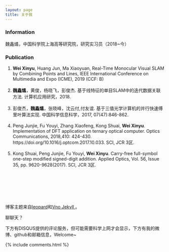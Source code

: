 ```yaml
---
layout: page
title: 关于我
---
```


<h3> <strong>Information</strong> </h3>
<p>
魏鑫燏，中国科学院上海高等研究院，研究实习员（2018~今）
<p>
<p>

<h3> <strong>Publication</strong> </h3>

<ol><li>
<strong>Wei Xinyu</strong>, Huang Jun, Ma Xiaoyuan, Real-Time Monocular Visual SLAM by Combining Points and Lines, IEEE International Conference on Multimedia and Expo (ICME), 2019 (CCF: B)
</li>
<br>
<li>
<strong>魏鑫燏</strong>，黄俊，杨晓飞，彭俊杰. 基于线特征的单目SLAM中的迭代数据关联方法. 计算机应用研究，2018.
</li>
<br>
<li>
彭俊杰，<strong>魏鑫燏</strong>，张晓峰，沈云付,付友谊. 基于三值光学计算机的并行快速傅里叶算法实现. 中国科学信息科学，2017, 07(47):846-862.
</li>
<br>
<li>
Peng Junjie, Fu Youyi, Zhang Xiaofeng, Kong Shuai, <strong>Wei Xinyu</strong>. Implementation of DFT application on ternary optical computer. Optics Communications, 2018,410: 424-430. https://doi.org/10.1016/j.optcom.2017.10.033. SCI, JCR 3区.
</li>
<br>
<li>
Kong Shuai, Peng Junjie, Fu Youyi, <strong>Wei Xinyu</strong>. Carry-free full-symbol one-step modified signed-digit addition. Applied Optics, Vol. 56, Issue 35, pp. 9620-9628(2017). SCI, JCR 3区.
</li></ol>


<br>
<br>
<br>
<br>
<br>
<p>
博客主题来自<a href="http://baixin.io/">leopard</a>和<a href="https://onevcat.com/">Vno Jekyll </a>。

<p>
聊聊天？
<p>
下方有DISQUS提供的评论服务，但可能需要科学上网才会显示，下方有我的微博、github和邮箱信息，Welcome~
<p>
{% include comments.html %}
